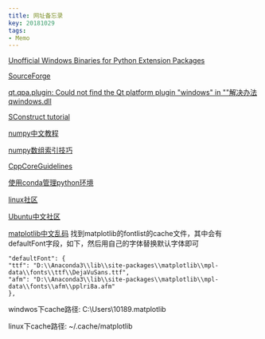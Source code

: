 ```yaml
---
title: 网址备忘录
key: 20181029
tags:
- Memo
---
```


<!--more-->
[Unofficial Windows Binaries for Python Extension Packages](https://www.lfd.uci.edu/~gohlke/pythonlibs/)

[SourceForge](https://sourceforge.net/)

[qt.qpa.plugin: Could not find the Qt platform plugin "windows" in ""解决办法 qwindows.dll](https://blog.csdn.net/ouening/article/details/81093697)

[SConstruct tutorial](https://www.ibm.com/developerworks/cn/linux/l-cn-scons/index.html)

[numpy中文教程](https://www.numpy.org.cn/)

[numpy数组索引技巧](https://docs.scipy.org/doc/numpy/user/quickstart.html#fancy-indexing-and-index-tricks)

[CppCoreGuidelines](http://isocpp.github.io/CppCoreGuidelines/CppCoreGuidelines)

[使用conda管理python环境](http://www.mamicode.com/info-detail-1953318.html)

[linux社区](http://linux.ubuntu.org.cn/)

[Ubuntu中文社区](http://forum.ubuntu.org.cn/index.php)

[matplotlib中文乱码](https://www.zhihu.com/question/25404709/answer/309784195)
找到matplotlib的fontlist的cache文件，其中会有defaultFont字段，如下，然后用自己的字体替换默认字体即可

    "defaultFont": {
    "ttf": "D:\\Anaconda3\\lib\\site-packages\\matplotlib\\mpl-data\\fonts\\ttf\\DejaVuSans.ttf",
    "afm": "D:\\Anaconda3\\lib\\site-packages\\matplotlib\\mpl-data\\fonts\\afm\\pplri8a.afm"
  	},

windwos下cache路径: C:\Users\10189\.matplotlib

linux下cache路径: ~/.cache/matplotlib